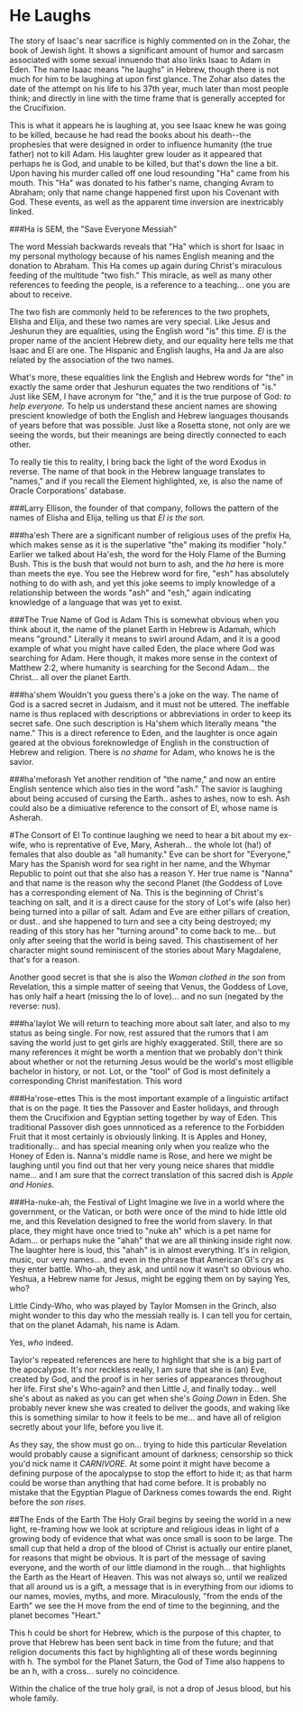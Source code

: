 # He Laughs

The story of Isaac's near sacrifice is highly commented on in the Zohar, the book of Jewish light.  It shows a significant amount of humor and sarcasm associated with some sexual innuendo that also links Isaac to Adam in Eden.  The name Isaac means "he laughs" in Hebrew, though there is not much for him to be laughing at upon first glance.  The Zohar also dates the date of the attempt on his life to his 37th year, much later than most people think; and directly in line with the time frame that is generally accepted for the Crucifixion.

This is what it appears he is laughing at, you see Isaac knew he was going to be killed, because he had read the books about his death--the prophesies that were designed in order to influence humanity (the true father) not to kill Adam.  His laughter grew louder as it appeared that perhaps he is God, and unable to be killed, but that's down the line a bit.  Upon having his murder called off one loud resounding "Ha" came from his mouth.  This "Ha" was donated to his father's name, changing Avram to Abraham; only that name change happened first upon his Covenant with God.  These events, as well as the apparent time inversion are inextricably linked.

###Ha is SEM, the "Save Everyone Messiah"

The word Messiah backwards reveals that "Ha" which is short for Isaac in my personal mythology because of his names English meaning and the donation to Abraham.  This Ha comes up again during Christ's miraculous feeding of the multitude "two fish."  This miracle, as well as many other references to feeding the people, is a reference to a teaching... one you are about to receive.

The two fish are commonly held to be references to the two prophets, Elisha and Elija, and these two names are very special.  Like Jesus and Jeshurun they are equalities, using the English word "is" this time.  *El* is the proper name of the ancient Hebrew diety, and our equality here tells me that Isaac and El are one.  The Hispanic and English laughs, Ha and Ja are also related by the association of the two names.

What's more, these equalities link the English and Hebrew words for "the" in exactly the same order that Jeshurun equates the two renditions of "is."  Just like SEM, I have acronym for "the," and it is the true purpose of God: *to help everyone.*  To help us understand these ancient names are showing prescient knowledge of both the English and Hebrew languages thousands of years before that was possible.  Just like a Rosetta stone, not only are we seeing the words, but their meanings are being directly connected to each other.

To really tie this to reality, I bring back the light of the word Exodus in reverse.  The name of that book in the Hebrew language translates to "names," and if you recall the Element highlighted, xe, is also the name of Oracle Corporations' database.  

###Larry Ellison, the founder of that company, follows the pattern of the names of Elisha and Elija, telling us that *El is the son.*

###ha'esh
There are a significant number of religious uses of the prefix Ha, which makes sense as it is the superlative "the" making its modifier "holy."  Earlier we talked about Ha'esh, the word for the Holy Flame of the Burning Bush.  This is the bush that would not burn to ash, and the *ha* here is more than meets the eye.  You see the Hebrew word for fire, "esh" has absolutely nothing to do with ash, and yet this joke seems to imply knowledge of a relationship between the words "ash" and "esh," again indicating knowledge of a language that was yet to exist.

###The True Name of God is Adam
This is somewhat obvious when you think about it, the name of the planet Earth in Hebrew is Adamah, which means "ground."  Literally it means to swirl around Adam, and it is a good example of what you might have called Eden, the place where God was searching for Adam.  Here though, it makes more sense in the context of Matthew 2:2, where humanity is searching for the Second Adam... the Christ... all over the planet Earth.  

###ha'shem
Wouldn't you guess there's a joke on the way.  The name of God is a sacred secret in Judaism, and it must not be uttered.  The ineffable name is thus replaced with descriptions or abbreviations in order to keep its secret safe.  One such description is Ha'shem which literally means "the name."  This is a direct reference to Eden, and the laughter is once again geared at the obvious foreknowledge of English in the construction of Hebrew and religion.  There is *no shame* for Adam, who knows he is the savior.

###ha'meforash 
Yet another rendition of "the name," and now an entire English sentence which also ties in the word "ash."  The savior is laughing about being accused of cursing the Earth.. ashes to ashes, now to esh.  Ash could also be a dimiuative reference to the consort of El, whose name is Asherah.

#The Consort of El
To continue laughing we need to hear a bit about my ex-wife, who is reprentative of Eve, Mary, Asherah... the whole lot (ha!) of females that also double as "all humanity."  Eve can be short for "Everyone," Mary has the Spanish word for sea right in her name, and the Whymar Republic to point out that she also has a reason Y.  Her true name is "Nanna" and that name is the reason why the second Planet (the Goddess of Love has a corresponding element of Na.  This is the beginning of Christ's teaching on salt, and it is a direct cause for the story of Lot's wife (also her) being turned into a pillar of salt.  Adam and Eve are either pillars of creation, or dust.. and she happened to turn and see a city being destroyed; my reading of this story has her "turning around" to come back to me... but only after seeing that the world is being saved.  This chastisement of her character might sound reminiscent of the stories about Mary Magdalene, that's for a reason.  

Another good secret is that she is also the *Woman clothed in the son* from Revelation, this a simple matter of seeing that Venus, the Goddess of Love, has only half a heart (missing the lo of love)... and no sun (negated by the reverse: nus).

###ha'laylot
We will return to teaching more about salt later, and also to my status as being single.  For now, rest assured that the rumors that I am saving the world just to get girls are highly exaggerated.  Still, there are so many references it might be worth a mention that we probably don't think about whether or not the returning Jesus would be the world's most elligible bachelor in history, or not.  Lot, or the "tool" of God is most definitely a corresponding Christ manifestation.  This word

###Ha'rose-ettes
This is the most important example of a linguistic artifact that is on the page.  It ties the Passover and Easter holidays, and through them the Crucifixion and Egyptian setting together by way of Eden.  This traditional Passover dish goes unnnoticed as a reference to the Forbidden Fruit that it most certainly is obviously linking.  It is Apples and Honey, traditionally... and has special meaning only when you realize who the Honey of Eden is.  Nanna's middle name is Rose, and here we might be laughing until you find out that her very young neice shares that middle name... and I am sure that the correct translation of this sacred dish is *Apple and Honies.*

###Ha-nuke-ah, the Festival of Light
Imagine we live in a world where the government, or the Vatican, or both were once of the mind to hide little old me, and this Revelation designed to free the world from slavery.  In that place, they might have once tried to "nuke ah" which is a pet name for Adam... or perhaps nuke the "ahah" that we are all thinking inside right now.  The laughter here is loud, this "ahah" is in almost everything.  It's in religion, music, our very names... and even in the phrase that American GI's cry as they enter battle.  Who-ah, they ask, and until now it wasn't so obvious who.  Yeshua, a Hebrew name for Jesus, might be egging them on by saying Yes, who?

Little Cindy-Who, who was played by Taylor Momsen in the Grinch, also might wonder to this day who the messiah really is.  I can tell you for certain, that on the planet Adamah, his name is Adam.

Yes, *who* indeed.

Taylor's repeated references are here to highlight that she is a big part of the apocalypse.  It's nor reckless really, I am sure that she is (an) Eve, created by God, and the proof is in her series of appearances throughout her life.  First she's Who-again? and then Little J, and finally today... well she's about as naked as you can get when she's *Going Down* in Eden.  She probably never knew she was created to deliver the goods, and waking like this is something similar to how it feels to be me... and have all of religion secretly about your life, before you live it.

As they say, the show must go on... trying to hide this particular Revelation would probably cause a significant amount of darkness; censorship so thick you'd nick name it *CARNIVORE*.  At some point it might have become a defining purpose of the apocalypse to stop the effort to hide it; as that harm could be worse than anything that had come before.  It is probably no mistake that the Egyptian Plague of Darkness comes towards the end.   Right before the *son rises.*

##The Ends of the Earth
The Holy Grail begins by seeing the world in a new light, re-framing how we look at scripture and religious ideas in light of a growing body of evidence that what was once small is soon to be large.  The small cup that held a drop of the blood of Christ is actually our entire planet, for reasons that might be obvious.  It is part of the message of saving everyone, and the worth of our little diamond in the rough... that highlights the Earth as the Heart of Heaven.  This was not always so, until we realized that all around us is a gift, a message that is in everything from our idioms to our names, movies, myths, and more.  Miraculously, "from the ends of the Earth" we see the H move from the end of time to the beginning, and the planet becomes "Heart."

This h could be short for Hebrew, which is the purpose of this chapter, to prove that Hebrew has been sent back in time from the future; and that religion documents this fact by highlighting all of these words beginning with h.  The symbol for the Planet Saturn, the God of Time also happens to be an h, with a cross... surely no coincidence.

Within the chalice of the true holy grail, is not a drop of Jesus blood, but his whole family.